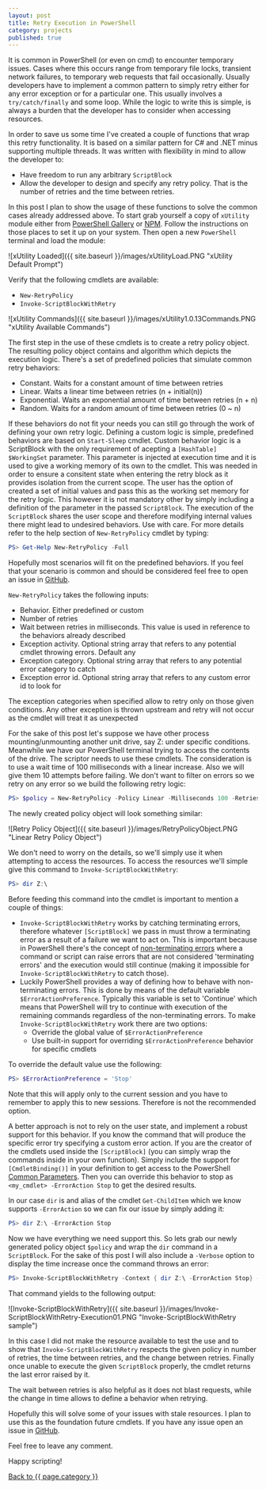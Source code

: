 ```yaml
---
layout: post
title: Retry Execution in PowerShell
category: projects
published: true
---
```


It is common in PowerShell (or even on cmd) to encounter temporary issues. 
Cases where this occurs range from temporary file locks, transient network failures, to temporary web requests that fail occasionally. 
Usually developers have to implement a common pattern to simply retry either for any error exception or for a particular one. 
This usually involves a `try/catch/finally` and some loop. While the logic to write this is simple, is always a burden that the developer has to consider when accessing resources.

In order to save us some time I've created a couple of functions that wrap this retry functionality. It is based on a similar pattern for C# and .NET minus supporting multiple threads. It was written with flexibility in mind to allow the developer to:

- Have freedom to run any arbitrary `ScriptBlock`
- Allow the developer to design and specify any retry policy. That is the number of retries and the time between retries.

In this post I plan to show the usage of these functions to solve the common cases already addressed above. 
To start grab yourself a copy of `xUtility` module either from [PowerShell Gallery](https://www.powershellgallery.com/packages/xUtility/) or [NPM](https://www.npmjs.com/package/ps-xutilities). 
Follow the instructions on those places to set it up on your system. Then open a new `PowerShell` terminal and load the module:

![xUtility Loaded]({{ site.baseurl }}/images/xUtilityLoad.PNG "xUtility Default Prompt")

Verify that the following cmdlets are available:

- `New-RetryPolicy`
- `Invoke-ScriptBlockWithRetry`

![xUtility Commands]({{ site.baseurl }}/images/xUtility1.0.13Commands.PNG "xUtility Available Commands")

The first step in the use of these cmdlets is to create a retry policy object. 
The resulting policy object contains and algorithm which depicts the execution logic. 
There's a set of predefined policies that simulate common retry behaviors:

- Constant. Waits for a constant amount of time between retries
- Linear. Waits a linear time between retries (n + initial(n))
- Exponential. Waits an exponential amount of time between retries (n + n)
- Random. Waits for a random amount of time between retries (0 ~ n)

If these behaviors do not fit your needs you can still go through the work of defining your own retry logic. 
Defining a custom logic is simple, predefined behaviors are based on `Start-Sleep` cmdlet. 
Custom behavior logic is a ScriptBlock with the only requirement of acepting a `[HashTable] $WorkingSet` parameter. 
This parameter is injected at execution time and it is used to give a working memory of its own to the cmdlet. 
This was needed in order to ensure a consitent state when entering the retry block as it provides isolation from the current scope. The user has the option of created a set of initial values and pass this as the working set memory for the retry logic. This however it is not mandatory other by simply including a definition of the parameter in the passed `ScriptBlock`. 
The execution of the `ScriptBlock` shares the user scope and therefore modifying internal values there might lead to undesired behaviors. 
Use with care. For more details refer to the help section of `New-RetryPolicy` cmdlet by typing:

```powershell
PS> Get-Help New-RetryPolicy -Full
```

Hopefully most scenarios will fit on the predefined behaviors. 
If you feel that your scenario is common and should be considered feel free to open an issue in [GitHub](https://github.com/hobelinm/PsxUtility).

`New-RetryPolicy` takes the following inputs:

- Behavior. Either predefined or custom
- Number of retries
- Wait between retries in milliseconds. This value is used in reference to the behaviors already described 
- Exception activity. Optional string array that refers to any potential cmdlet throwing errors. Default any
- Exception category. Optional string array that refers to any potential error category to catch
- Exception error id. Optional string array that refers to any custom error id to look for

The exception categories when specified allow to retry only on those given conditions. 
Any other exception is thrown upstream and retry will not occur as the cmdlet will treat it as unexpected

For the sake of this post let's suppose we have other process mounting/unmounting another unit drive, say Z: under specific conditions. Meanwhile we have our PowerShell terminal trying to access the contents of the drive. 
The scriptor needs to use these cmdlets. The consideration is to use a wait time of 100 milliseconds with a linear increase. 
Also we will give them 10 attempts before failing. 
We don't want to filter on errors so we retry on any error so we build the following retry logic:

```powershell
PS> $policy = New-RetryPolicy -Policy Linear -Milliseconds 100 -Retries 10
```

The newly created policy object will look something similar:

![Retry Policy Object]({{ site.baseurl }}/images/RetryPolicyObject.PNG "Linear Retry Policy Object")

We don't need to worry on the details, so we'll simply use it when attempting to access the resources. 
To access the resources we'll simple give this command to `Invoke-ScriptBlockWithRetry`:

```powershell
PS> dir Z:\
```

Before feeding this command into the cmdlet is important to mention a couple of things:

- `Invoke-ScriptBlockWithRetry` works by catching terminating errors, therefore whatever `[ScriptBlock]` we pass in must throw a terminating error as a result of a failure we want to act on. 
This is important because in PowerShell there's the concept of [non-terminating errors](https://blogs.technet.microsoft.com/heyscriptingguy/2015/09/16/understanding-non-terminating-errors-in-powershell/) where a command or script can raise errors that are not considered 'terminating errors' and the execution would still continue (making it impossible for `Invoke-ScriptBlockWithRetry` to catch those).
- Luckily PowerShell provides a way of defining how to behave with non-terminating errors. 
This is done by means of the default variable `$ErrorActionPreference`. 
Typically this variable is set to 'Continue' which means that PowerShell will try to continue with execution of the remaining commands regardless of the non-terminating errors. 
To make `Invoke-ScriptBlockWithRetry` work there are two options:
  - Override the global value of `$ErrorActionPreference`
  - Use built-in support for overriding `$ErrorActionPreference` behavior for specific cmdlets

To override the default value use the following:

```powershell
PS> $ErrorActionPreference = 'Stop'
```

Note that this will apply only to the current session and you have to remember to apply this to new sessions. 
Therefore is not the recommended option.

A better approach is not to rely on the user state, and implement a robust support for this behavior. 
If you know the command that will produce the specific error try specifying a custom error action. 
If you are the creator of the cmdlets used inside the `[ScriptBlock]` (you can simply wrap the commands inside in your own function). 
Simply include the support for `[CmdletBinding()]` in your definition to get access to the PowerShell [Common Parameters](https://technet.microsoft.com/en-us/library/hh847884.aspx). 
Then you can override this behavior to stop as `<my_cmdlet> -ErrorAction Stop` to get the desired results. 

In our case `dir` is and alias of the cmdlet `Get-ChildItem` which we know supports `-ErrorAction` so we can fix our issue by simply adding it:

```powershell
PS> dir Z:\ -ErrorAction Stop
```

Now we have everything we need support this. So lets grab our newly generated policy object `$policy` and wrap the `dir` command in a `ScriptBlock`. 
For the sake of this post I will also include a `-Verbose` option to display the time increase once the command throws an error:

```powershell
PS> Invoke-ScriptBlockWithRetry -Context { dir Z:\ -ErrorAction Stop} -RetryPolicy $policy -Verbose
```

That command yields to the following output:

![Invoke-ScriptBlockWithRetry]({{ site.baseurl }}/images/Invoke-ScriptBlockWithRetry-Execution01.PNG "Invoke-ScriptBlockWithRetry sample")

In this case I did not make the resource available to test the use and to show that `Invoke-ScriptBlockWithRetry` respects the given policy in number of retries, the time between retries, and the change between retries. 
Finally once unable to execute the given `ScriptBlock` properly, the cmdlet returns the last error raised by it.

The wait between retries is also helpful as it does not blast requests, while the change in time allows to define a behavior when retrying.

Hopefully this will solve some of your issues with stale resources. 
I plan to use this as the foundation future cmdlets. 
If you have any issue open an issue in [GitHub](https://github.com/hobelinm/PsxUtility).

Feel free to leave any comment.

Happy scripting!

<a href="{{ site.baseurl }}/{{ page.category }}">Back to {{ page.category }}</a>
